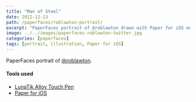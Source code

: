 ```yaml
---
title: "Man of Steel"
date: 2012-12-13
path: /paperfaces/roblawton-portrait/
excerpt: "PaperFaces portrait of @roblawton drawn with Paper for iOS on an iPad."
image: ../../images/paperfaces-roblawton-twitter.jpg
categories: [paperfaces]
tags: [portrait, illustration, Paper for iOS]
---
```


PaperFaces portrait of [@roblawton](https://twitter.com/roblawton).

#### Tools used

- [LunaTik Alloy Touch Pen](https://www.amazon.com/gp/product/B00821TR7G/ref=as_li_ss_tl?ie=UTF8&tag=mademist-20&linkCode=as2&camp=1789&creative=390957&creativeASIN=B00821TR7G)
- [Paper for iOS](https://paper.bywetransfer.com/)
